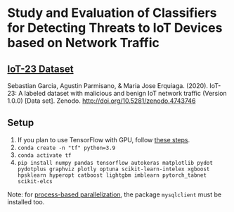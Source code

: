 # Study and Evaluation of Classifiers for Detecting Threats to IoT Devices based on Network Traffic
  
## [IoT-23 Dataset](https://www.stratosphereips.org/datasets-iot23)
Sebastian Garcia, Agustin Parmisano, & Maria Jose Erquiaga. (2020). IoT-23: A labeled dataset with malicious and benign IoT network traffic (Version 1.0.0) [Data set]. Zenodo. http://doi.org/10.5281/zenodo.4743746

## Setup
1. If you plan to use TensorFlow with GPU, follow [these steps](https://ramseyelbasheer.io/2022/01/20/the-ultimate-tensorflow-gpu-installation-guide-for-2022-and-beyond/).
2. `conda create -n "tf" python=3.9`
3. `conda activate tf`
4. `pip install numpy pandas tensorflow autokeras matplotlib pydot pydotplus graphviz plotly optuna scikit-learn-intelex xgboost hpsklearn hyperopt catboost lightgbm imblearn pytorch_tabnet scikit-elcs`

Note: for [process-based parallelization](https://optuna.readthedocs.io/en/stable/tutorial/10_key_features/004_distributed.html#distributed), the package `mysqlclient` must be installed too.
